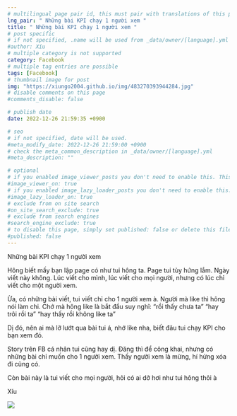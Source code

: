 ```yaml
---
# multilingual page pair id, this must pair with translations of this page. (This name must be unique)
lng_pair: " Những bài KPI chạy 1 người xem "
title: " Những bài KPI chạy 1 người xem "
# post specific
# if not specified, .name will be used from _data/owner/[language].yml
#author: Xíu
# multiple category is not supported
category: Facebook
# multiple tag entries are possible
tags: [Facebook]
# thumbnail image for post
img: "https://xiungo2004.github.io/img/483270393944284.jpg"
# disable comments on this page
#comments_disable: false

# publish date
date: 2022-12-26 21:59:35 +0900

# seo
# if not specified, date will be used.
#meta_modify_date: 2022-12-26 21:59:00 +0900
# check the meta_common_description in _data/owner/[language].yml
#meta_description: ""

# optional
# if you enabled image_viewer_posts you don't need to enable this. This is only if image_viewer_posts = false
#image_viewer_on: true
# if you enabled image_lazy_loader_posts you don't need to enable this. This is only if image_lazy_loader_posts = false
#image_lazy_loader_on: true
# exclude from on site search
#on_site_search_exclude: true
# exclude from search engines
#search_engine_exclude: true
# to disable this page, simply set published: false or delete this file
#published: false
---
```

Những bài KPI chạy 1 người xem

Hông biết mấy bạn lập page có như tui hông ta. Page tui tùy hứng lắm. Ngày viết này không. Lúc viết cho mình, lúc viết cho mọi người, nhưng có lúc chỉ viết cho một người xem.

Ừa, có những bài viết, tui viết chỉ cho 1 người xem à. Người mà like thì hông nói làm chi. Chớ mà hông like là bắt đầu suy nghĩ:
“rồi thấy chưa ta”
“hay trôi rồi ta”
“hay thấy rồi không like ta”

Dị đó, nên ai mà lỡ lướt qua bài tui á, nhớ like nha, biết đâu tui chạy KPI cho bạn xem đó.

Story trên FB cá nhân tui cũng hay dị. Đăng thì để công khai, nhưng có những bài chỉ muốn cho 1 người xem. Thấy người xem là mừng, hí hửng xóa đi cũng có.

Còn bài này là tui viết cho mọi người, hỏi có ai dở hơi như tui hông thôi à

Xíu
<!-- outline-end -->

<img src= "https://xiungo2004.github.io/img/483270393944284.jpg">


